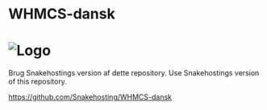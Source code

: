WHMCS-dansk
===========
![Logo](http://krebsonsecurity.com/wp-content/uploads/2012/05/whmcs.png)
===========
Brug Snakehostings version af dette repository.
Use Snakehostings version of this repository.

https://github.com/Snakehosting/WHMCS-dansk
